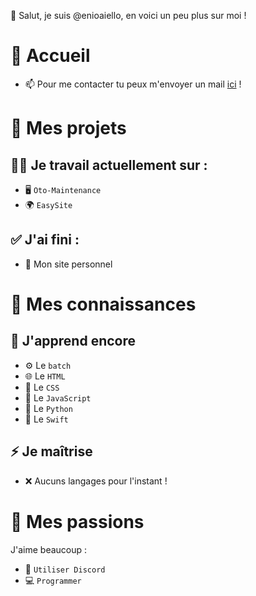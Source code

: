 👋 Salut, je suis @enioaiello, en voici un peu plus sur moi !
# 🏡 Accueil
- 📫 Pour me contacter tu peux m'envoyer un mail [ici](eaiello@edenschool.fr) !
# 🔨 Mes projets
## 🧑‍🎓 Je travail actuellement sur :
- 🖥 `Oto-Maintenance`
- 🌍 `EasySite`
## ✅ J'ai fini :
- 🎉 Mon site personnel
# 🧠 Mes connaissances
## 🤔 J'apprend encore
- ⚙️ Le `batch `
- 🌐 Le `HTML`
- 🎨 Le `CSS`
- 🤖 Le `JavaScript`
- 🐍 Le `Python`
- 🦅 Le `Swift`
## ⚡ Je maîtrise
- ❌ Aucuns langages pour l'instant !
# 🎈 Mes passions
J'aime beaucoup :
- 💬 `Utiliser Discord`
- 💻 `Programmer`
